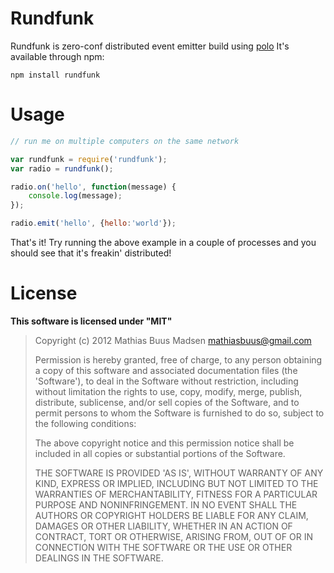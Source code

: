 # Rundfunk

Rundfunk is zero-conf distributed event emitter build using [polo](https://github.com/mafintosh/polo)
It's available through npm:

	npm install rundfunk

# Usage

``` js
// run me on multiple computers on the same network

var rundfunk = require('rundfunk');
var radio = rundfunk();

radio.on('hello', function(message) {
	console.log(message);
});

radio.emit('hello', {hello:'world'});
```

That's it! Try running the above example in a couple of processes and you should see that it's freakin' distributed!

# License

**This software is licensed under "MIT"**

> Copyright (c) 2012 Mathias Buus Madsen <mathiasbuus@gmail.com>
> 
> Permission is hereby granted, free of charge, to any person obtaining a copy of this software and associated documentation files (the 'Software'), to deal in the Software without restriction, including without limitation the rights to use, copy, modify, merge, publish, distribute, sublicense, and/or sell copies of the Software, and to permit persons to whom the Software is furnished to do so, subject to the following conditions:
> 
> The above copyright notice and this permission notice shall be included in all copies or substantial portions of the Software.
> 
> THE SOFTWARE IS PROVIDED 'AS IS', WITHOUT WARRANTY OF ANY KIND, EXPRESS OR IMPLIED, INCLUDING BUT NOT LIMITED TO THE WARRANTIES OF MERCHANTABILITY, FITNESS FOR A PARTICULAR PURPOSE AND NONINFRINGEMENT. IN NO EVENT SHALL THE AUTHORS OR COPYRIGHT HOLDERS BE LIABLE FOR ANY CLAIM, DAMAGES OR OTHER LIABILITY, WHETHER IN AN ACTION OF CONTRACT, TORT OR OTHERWISE, ARISING FROM, OUT OF OR IN CONNECTION WITH THE SOFTWARE OR THE USE OR OTHER DEALINGS IN THE SOFTWARE.
